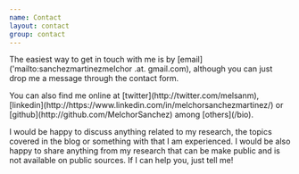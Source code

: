 ```yaml
---
name: Contact
layout: contact
group: contact
---
```



<p class="text-justify">

The easiest way to get in touch with me is by [email]('mailto:sanchezmartinezmelchor .at. gmail.com), although you can just drop me a message through the contact form.<br>
</p>

<p class="text-justify">
You can also find me online at [twitter](http://twitter.com/melsanm), [linkedin](http://https://www.linkedin.com/in/melchorsanchezmartinez/) or [github](http://github.com/MelchorSanchez) among [others](/bio).<br>
</p>

<p class="text-justify">
I would be happy to discuss anything related to my research, the topics covered in the blog or something with that I am experienced. I would be also happy to share anything from my research that can be make public and is not available on public sources.  If I can help you, just tell me!<br><br>
</p>
